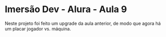 # Imersão Dev - Alura - Aula 9

Neste projeto foi feito um upgrade da aula anterior, de modo que agora há um placar jogador vs. máquina.
